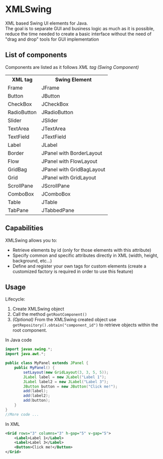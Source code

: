 # XMLSwing
XML based Swing UI elements for Java.\
The goal is to separate GUI and business logic as much as it is possible, reduce the time needed to create a basic interface without the need of "drag and drop" tools for GUI implementation
## List of components
Components are listed as it follows *XML tag (Swing Component)*

<table>
<tr>
<th>XML tag</th><th>Swing Element</th>
</tr>
<tr>
<td>Frame</td><td>JFrame</td>
</tr>
<tr>
<td>Button</td><td>JButton</td>
</tr>
<tr>
<td>CheckBox</td><td>JCheckBox</td>
</tr>
<tr>
<td>RadioButton</td><td>JRadioButton</td>
</tr>
<tr>
<td>Slider</td><td>JSlider</td>
</tr>
<tr>
<td>TextArea</td><td>JTextArea</td>
</tr>
<tr>
<td>TextField</td><td>JTextField</td>
</tr>
<tr>
<td>Label</td><td>JLabel</td>
</tr>
<tr>
<td>Border</td><td>JPanel with BorderLayout</td>
</tr>
<tr>
<td>Flow</td><td>JPanel with FlowLayout</td>
</tr>
<tr>
<td>GridBag</td><td>JPanel with GridBagLayout</td>
</tr>
<tr>
<td>Grid</td><td>JPanel with GridLayout</td>
</tr>
<tr>
<td>ScrollPane</td><td>JScrollPane</td>
</tr>
<tr>
<td>ComboBox</td><td>JComboBox</td>
</tr>
<tr>
<td>Table</td><td>JTable</td>
</tr>
<tr>
<td>TabPane</td><td>JTabbedPane</td>
</tr>
</table>

## Capabilities
XMLSwing allows you to:
- Retrieve elements by id (only for those elements with this attribute)
- Specify common and specific attributes directly in XML (width, height, background, etc...)
- Define and register your own tags for custom elements (create a customized factory is required in order to use this feature)

## Usage
Lifecycle:
1. Create XMLSwing object
2. Call the method `getRootComponent()`
3. *(Optional)* From the XMLSwing created object use `getRepository().obtain("component_id")` to retrieve objects within the root component. 


In Java code

```java
import javax.swing.*;
import java.awt.*;

public class MyPanel extends JPanel {
    public MyPanel() {
        setLayout(new GridLayout(3, 3, 5, 5));
        JLabel label = new JLabel("Label 1");
        JLabel label2 = new JLabel("Label 3");
        JButton button = new JButton("Click me!");
        add(label);
        add(label2);
        add(button);
    }
}
//More code ...
```
In XML
```xml
<Grid rows="3" columns="3" h-gap="5" v-gap="5">
    <Label>Label 1</Label>
    <Label>Label 3</Label>
    <Button>Click me!</Button>
</Grid>
```

